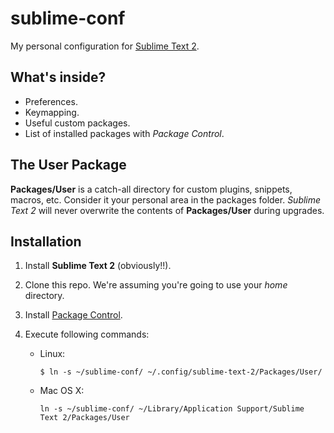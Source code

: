 sublime-conf
============

My personal configuration for [Sublime Text 2](http://www.sublimetext.com/).

What's inside?
-------------------

* Preferences.
* Keymapping.
* Useful custom packages.
* List of installed packages with *Package Control*.

The User Package
-----------------
**Packages/User** is a catch-all directory for custom plugins, snippets, macros, etc.
Consider it your personal area in the packages folder. *Sublime Text 2* will never
overwrite the contents of **Packages/User** during upgrades.


Installation
------------

1. Install **Sublime Text 2** (obviously!!).

2. Clone this repo. We're assuming you're going to use your *home* directory.

3. Install [Package Control](http://wbond.net/sublime_packages/package_control).

4. Execute following commands:

	* Linux:

		`$ ln -s ~/sublime-conf/ ~/.config/sublime-text-2/Packages/User/`

	* Mac OS X:

		`ln -s ~/sublime-conf/ ~/Library/Application Support/Sublime Text 2/Packages/User`